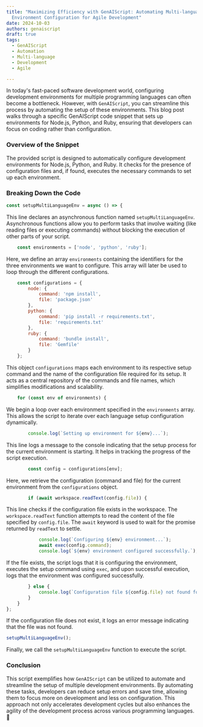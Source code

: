 ```yaml
---
title: "Maximizing Efficiency with GenAIScript: Automating Multi-language
  Environment Configuration for Agile Development"
date: 2024-10-03
authors: genaiscript
draft: true
tags:
  - GenAIScript
  - Automation
  - Multi-language
  - Development
  - Agile

---
```


In today's fast-paced software development world, configuring development environments for multiple programming languages can often become a bottleneck. However, with `GenAIScript`, you can streamline this process by automating the setup of these environments. This blog post walks through a specific GenAIScript code snippet that sets up environments for Node.js, Python, and Ruby, ensuring that developers can focus on coding rather than configuration.

### Overview of the Snippet

The provided script is designed to automatically configure development environments for Node.js, Python, and Ruby. It checks for the presence of configuration files and, if found, executes the necessary commands to set up each environment.

### Breaking Down the Code

```javascript
const setupMultiLanguageEnv = async () => {
```
This line declares an asynchronous function named `setupMultiLanguageEnv`. Asynchronous functions allow you to perform tasks that involve waiting (like reading files or executing commands) without blocking the execution of other parts of your script.

```javascript
    const environments = ['node', 'python', 'ruby'];
```
Here, we define an array `environments` containing the identifiers for the three environments we want to configure. This array will later be used to loop through the different configurations.

```javascript
    const configurations = {
        node: {
            command: 'npm install',
            file: 'package.json'
        },
        python: {
            command: 'pip install -r requirements.txt',
            file: 'requirements.txt'
        },
        ruby: {
            command: 'bundle install',
            file: 'Gemfile'
        }
    };
```
This object `configurations` maps each environment to its respective setup command and the name of the configuration file required for its setup. It acts as a central repository of the commands and file names, which simplifies modifications and scalability.

```javascript
    for (const env of environments) {
```
We begin a loop over each environment specified in the `environments` array. This allows the script to iterate over each language setup configuration dynamically.

```javascript
        console.log(`Setting up environment for ${env}...`);
```
This line logs a message to the console indicating that the setup process for the current environment is starting. It helps in tracking the progress of the script execution.

```javascript
        const config = configurations[env];
```
Here, we retrieve the configuration (command and file) for the current environment from the `configurations` object.

```javascript
        if (await workspace.readText(config.file)) {
```
This line checks if the configuration file exists in the workspace. The `workspace.readText` function attempts to read the content of the file specified by `config.file`. The `await` keyword is used to wait for the promise returned by `readText` to settle.

```javascript
            console.log(`Configuring ${env} environment...`);
            await exec(config.command);
            console.log(`${env} environment configured successfully.`);
```
If the file exists, the script logs that it is configuring the environment, executes the setup command using `exec`, and upon successful execution, logs that the environment was configured successfully.

```javascript
        } else {
            console.log(`Configuration file ${config.file} not found for ${env}.`);
        }
    }
};
```
If the configuration file does not exist, it logs an error message indicating that the file was not found.

```javascript
setupMultiLanguageEnv();
```
Finally, we call the `setupMultiLanguageEnv` function to execute the script.

### Conclusion

This script exemplifies how `GenAIScript` can be utilized to automate and streamline the setup of multiple development environments. By automating these tasks, developers can reduce setup errors and save time, allowing them to focus more on development and less on configuration. This approach not only accelerates development cycles but also enhances the agility of the development process across various programming languages. 🚀